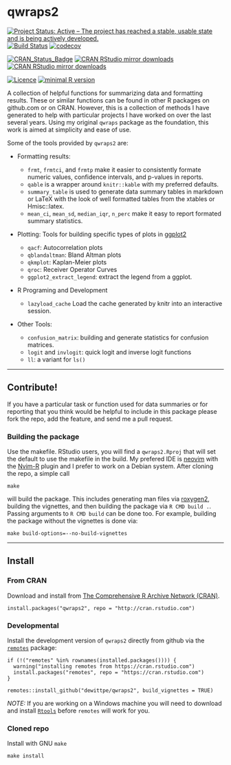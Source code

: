 # qwraps2

[![Project Status: Active – The project has reached a stable, usable state and is being actively developed.](http://www.repostatus.org/badges/latest/active.svg)](http://www.repostatus.org/#active)
[![Build Status](https://travis-ci.com/dewittpe/qwraps2.svg?branch=master)](https://travis-ci.com/dewittpe/qwraps2)
[![codecov](https://codecov.io/gh/dewittpe/qwraps2/branch/master/graph/badge.svg)](https://codecov.io/gh/dewittpe/qwraps2)

[![CRAN_Status_Badge](http://www.r-pkg.org/badges/version/qwraps2)](https://cran.r-project.org/package=qwraps2)
[![CRAN RStudio mirror downloads](http://cranlogs.r-pkg.org/badges/qwraps2)](http://www.r-pkg.org/pkg/qwraps2)
[![CRAN RStudio mirror downloads](http://cranlogs.r-pkg.org/badges/grand-total/qwraps2)](http://www.r-pkg.org/pkg/qwraps2)

[![Licence](https://img.shields.io/badge/licence-GPL--2-blue.svg)](https://www.gnu.org/licenses/old-licenses/gpl-2.0.html)
[![minimal R version](https://img.shields.io/badge/R%3E%3D-3.2.0-6666ff.svg)](https://cran.r-project.org/)

A collection of helpful functions for summarizing data and formatting results.
These or similar functions can be found in other R packages on github.com or
on CRAN.  However, this is a collection of methods I have generated to help with
particular projects I have worked on over the last several years.  Using my
original `qwraps` package as the foundation, this work is aimed at simplicity
and ease of use.

Some of the tools provided by `qwraps2` are:

* Formatting results:
  * `frmt`, `frmtci`, and `frmtp` make it easier to consistently formate numeric
    values, confidence intervals, and p-values in reports.
  * `qable` is a wrapper around `knitr::kable` with my preferred defaults.
  * `summary_table` is used to generate data summary tables in markdown or LaTeX
    with the look of well formatted tables from the xtables or Hmisc::latex.
  * `mean_ci`, `mean_sd`, `median_iqr`, `n_perc` make it easy to report formated
    summary statistics.

* Plotting:
  Tools for building specific types of plots in
  [ggplot2](https://cran.r-project.org/package=ggplot2)
  * `qacf`: Autocorrelation plots
  * `qblandaltman`: Bland Altman plots
  * `qkmplot`: Kaplan-Meier plots
  * `qroc`: Receiver Operator Curves
  * `ggplot2_extract_legend`: extract the legend from a ggplot.

* R Programing and Development
  * `lazyload_cache` Load the cache generated by knitr into an interactive
    session.

* Other Tools:
  * `confusion_matrix`: building and generate statistics for confusion matrices.
  * `logit` and `invlogit`: quick logit and inverse logit functions
  * `ll`: a variant for `ls()`

----

## Contribute!
If you have a particular task or function used for data summaries or for
reporting that you think would be helpful to include in this package please fork
the repo, add the feature, and send me a pull request.

### Building the package
Use the makefile.  RStudio users, you will find a `qwraps2.Rproj` that will set
the default to use the makefile in the build.  My prefered IDE is
[neovim](https://neovim.io) with the
[Nvim-R](https://github.com/jalvesaq/Nvim-R) plugin and I prefer to work on a
Debian system.  After cloning the repo, a simple call

    make

will build the package.  This includes generating man files via
[roxygen2](https://cran.r-project.org/package=roxygen2), building the vignettes,
and then building the package via `R CMD build .`.
Passing arguments to `R CMD build` can be done too.
For example, building the package without the vignettes is done via:

    make build-options=--no-build-vignettes

---

## Install

### From CRAN
Download and install from
[The Comprehensive R Archive Network (CRAN)](https://cran.r-project.org/).

    install.packages("qwraps2", repo = "http://cran.rstudio.com")

### Developmental
Install the development version of `qwraps2` directly from github via the
[`remotes`](https://github.com/hadley/remotes/) package:

    if (!("remotes" %in% rownames(installed.packages()))) {
      warning("installing remotes from https://cran.rstudio.com")
      install.packages("remotes", repo = "https://cran.rstudio.com")
    }

    remotes::install_github("dewittpe/qwraps2", build_vignettes = TRUE)

*NOTE:* If you are working on a Windows machine you will need to download and
install [`Rtools`](https://cran.r-project.org/bin/windows/Rtools/) before
`remotes` will work for you.

### Cloned repo
Install with GNU `make`

    make install

